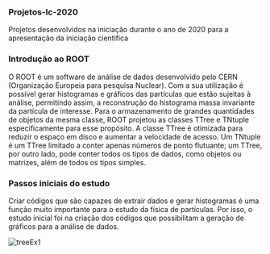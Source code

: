 ### Projetos-Ic-2020
Projetos desenvolvidos na iniciação durante o ano de 2020 para a apresentação da iniciação cientifica

### Introdução ao ROOT
 O ROOT é um software de análise de dados desenvolvido pelo CERN (Organização Europeia para pesquisa Nuclear). 
 Com a sua utilização é possível gerar histogramas e gráficos das partículas que estão sujeitas à análise, permitindo assim, a reconstrução do histograma massa invariante da partícula de interesse.
 Para o armazenamento de grandes quantidades de objetos da mesma classe, ROOT projetou as classes TTree e TNtuple especificamente para esse propósito. 
 A classe TTree é otimizada para reduzir o espaço em disco e aumentar a velocidade de acesso. Um TNtuple é um TTree limitado a conter apenas números de ponto flutuante; 
 um TTree, por outro lado, pode conter todos os tipos de dados, como objetos ou matrizes, além de todos os tipos simples.
 
### Passos iniciais do estudo

Criar códigos que são capazes de extrair dados e  gerar histogramas é uma função muito importante para o estudo da física de partículas. Por isso, o estudo inicial foi na criação dos 
códigos que possibilitam a geração de gráficos para a análise de dados.

![treeEx1](https://user-images.githubusercontent.com/62472486/97094186-e2880500-1628-11eb-887d-b417e1750433.png)


